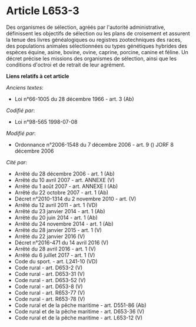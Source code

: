 # Article L653-3

Des organismes de sélection, agréés par l'autorité administrative, définissent les objectifs de sélection ou les plans de
croisement et assurent la tenue des livres généalogiques ou registres zootechniques des races, des populations animales
sélectionnées ou types génétiques hybrides des espèces équine, asine, bovine, ovine, caprine, porcine, canine et féline. Un
décret précise les missions des organismes de sélection, ainsi que les conditions d'octroi et de retrait de leur agrément.

**Liens relatifs à cet article**

_Anciens textes_:

  - Loi n°66-1005 du 28 décembre 1966 - art. 3 (Ab)

_Codifié par_:

  - Loi n°98-565 1998-07-08

_Modifié par_:

  - Ordonnance n°2006-1548 du 7 décembre 2006 - art. 9 () JORF 8 décembre 2006

_Cité par_:

  - Arrêté du 28 décembre 2006 - art. 1 (Ab)
  - Arrêté du 10 avril 2007 - art. ANNEXE (V)
  - Arrêté du 1 août 2007 - art. ANNEXE I (Ab)
  - Arrêté du 22 octobre 2007 - art. 1 (Ab)
  - Décret n°2010-1314 du 2 novembre 2010 - art. (V)
  - Arrêté du 12 avril 2011 - art. 1 (VD)
  - Arrêté du 23 janvier 2014 - art. 1 (Ab)
  - Arrêté du 20 juin 2014 - art. 1 (Ab)
  - Arrêté du 24 novembre 2014 - art. 1 (Ab)
  - Arrêté du 28 janvier 2015 - art. 1 (V)
  - Arrêté du 22 janvier 2016 (V)
  - Décret n°2016-471 du 14 avril 2016 (V)
  - Arrêté du 28 avril 2016 - art. 1 (V)
  - Arrêté du 6 juillet 2017 - art. 1 (V)
  - Code du sport. - art. L241-10 (VD)
  - Code rural - art. D653-2 (V)
  - Code rural - art. D653-31 (V)
  - Code rural - art. D653-52 (V)
  - Code rural - art. D653-8 (V)
  - Code rural - art. R653-77 (V)
  - Code rural - art. R653-78 (V)
  - Code rural et de la pêche maritime - art. D551-86 (Ab)
  - Code rural et de la pêche maritime - art. D653-36 (V)
  - Code rural et de la pêche maritime - art. L653-12 (V)
